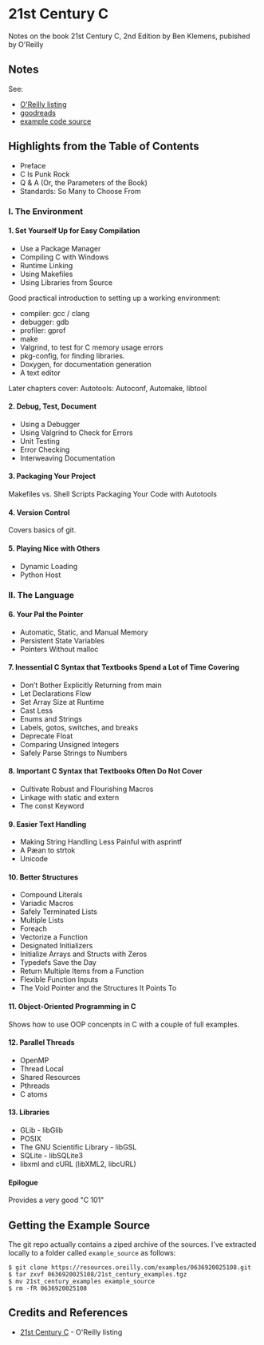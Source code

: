 # 21st Century C

Notes on the book 21st Century C, 2nd Edition by Ben Klemens, pubished by O'Reilly

## Notes

See:

* [O'Reilly listing](https://learning.oreilly.com/library/view/21st-century-c/9781491904428/)
* [goodreads](https://www.goodreads.com/book/show/17017525-21st-century-c)
* [example code source](https://resources.oreilly.com/examples/0636920025108/)

## Highlights from the Table of Contents

* Preface
* C Is Punk Rock
* Q & A (Or, the Parameters of the Book)
* Standards: So Many to Choose From

### I. The Environment

#### 1. Set Yourself Up for Easy Compilation

* Use a Package Manager
* Compiling C with Windows
* Runtime Linking
* Using Makefiles
* Using Libraries from Source

Good practical introduction to setting up a working environment:

* compiler: gcc / clang
* debugger: gdb
* profiler: gprof
* make
* Valgrind, to test for C memory usage errors
* pkg-config, for finding libraries.
* Doxygen, for documentation generation
* A text editor

Later chapters cover: Autotools: Autoconf, Automake, libtool


#### 2. Debug, Test, Document

* Using a Debugger
* Using Valgrind to Check for Errors
* Unit Testing
* Error Checking
* Interweaving Documentation

#### 3. Packaging Your Project

Makefiles vs. Shell Scripts
Packaging Your Code with Autotools

#### 4. Version Control

Covers basics of git.

#### 5. Playing Nice with Others

* Dynamic Loading
* Python Host

### II. The Language

#### 6. Your Pal the Pointer

* Automatic, Static, and Manual Memory
* Persistent State Variables
* Pointers Without malloc

#### 7. Inessential C Syntax that Textbooks Spend a Lot of Time Covering

* Don’t Bother Explicitly Returning from main
* Let Declarations Flow
* Set Array Size at Runtime
* Cast Less
* Enums and Strings
* Labels, gotos, switches, and breaks
* Deprecate Float
* Comparing Unsigned Integers
* Safely Parse Strings to Numbers


#### 8. Important C Syntax that Textbooks Often Do Not Cover

* Cultivate Robust and Flourishing Macros
* Linkage with static and extern
* The const Keyword


#### 9. Easier Text Handling

* Making String Handling Less Painful with asprintf
* A Pæan to strtok
* Unicode

#### 10. Better Structures

* Compound Literals
* Variadic Macros
* Safely Terminated Lists
* Multiple Lists
* Foreach
* Vectorize a Function
* Designated Initializers
* Initialize Arrays and Structs with Zeros
* Typedefs Save the Day
* Return Multiple Items from a Function
* Flexible Function Inputs
* The Void Pointer and the Structures It Points To

#### 11. Object-Oriented Programming in C

Shows how to use OOP concenpts in C with a couple of full examples.

#### 12. Parallel Threads

* OpenMP
* Thread Local
* Shared Resources
* Pthreads
* C atoms

#### 13. Libraries

* GLib - libGlib
* POSIX
* The GNU Scientific Library - libGSL
* SQLite - libSQLite3
* libxml and cURL (libXML2, libcURL)

#### Epilogue

Provides a very good "C 101"

## Getting the Example Source

The git repo actually contains a ziped archive of the sources.
I've extracted locally to a folder called `example_source` as follows:

```
$ git clone https://resources.oreilly.com/examples/0636920025108.git
$ tar zxvf 0636920025108/21st_century_examples.tgz
$ mv 21st_century_examples example_source
$ rm -fR 0636920025108
```

## Credits and References

* [21st Century C](https://learning.oreilly.com/library/view/21st-century-c/9781491904428/) - O'Reilly listing
